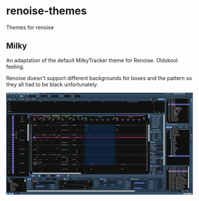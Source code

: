 # renoise-themes
Themes for renoise

## Milky

An adaptation of the default MilkyTracker theme for Renoise. Oldskool feeling.

Renoise doesn't support different backgrounds for boxes and the pattern so they all had to be black unfortunately.

![alt text](https://raw.githubusercontent.com/elfakyn/renoise-themes/master/screenshots/milky.PNG)
